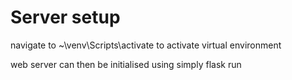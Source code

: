 # Server setup

navigate to 
~\venv\Scripts\activate 
to activate virtual environment

web server can then be initialised using simply
flask run